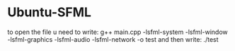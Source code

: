 # Ubuntu-SFML
to open the file u need to write: g++ main.cpp -lsfml-system -lsfml-window -lsfml-graphics -lsfml-audio -lsfml-network -o test
and then write: ./test
